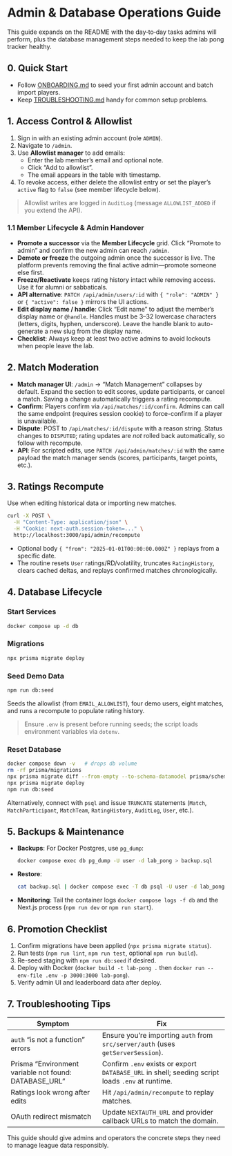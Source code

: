 # Admin & Database Operations Guide

This guide expands on the README with the day‑to‑day tasks admins will perform, plus the database management steps needed to keep the lab pong tracker healthy.

## 0. Quick Start

- Follow [ONBOARDING.md](./ONBOARDING.md) to seed your first admin account and batch import players.
- Keep [TROUBLESHOOTING.md](./TROUBLESHOOTING.md) handy for common setup problems.

## 1. Access Control & Allowlist

1. Sign in with an existing admin account (role `ADMIN`).
2. Navigate to `/admin`.
3. Use **Allowlist manager** to add emails:
   - Enter the lab member’s email and optional note.
   - Click “Add to allowlist”.
   - The email appears in the table with timestamp.
4. To revoke access, either delete the allowlist entry or set the player’s `active` flag to `false` (see member lifecycle below).

> Allowlist writes are logged in `AuditLog` (message `ALLOWLIST_ADDED` if you extend the API).

### 1.1 Member Lifecycle & Admin Handover

- **Promote a successor** via the **Member Lifecycle** grid. Click “Promote to admin” and confirm the new admin can reach `/admin`.
- **Demote or freeze** the outgoing admin once the successor is live. The platform prevents removing the final active admin—promote someone else first.
- **Freeze/Reactivate** keeps rating history intact while removing access. Use it for alumni or sabbaticals.
- **API alternative**: `PATCH /api/admin/users/:id` with `{ "role": "ADMIN" }` or `{ "active": false }` mirrors the UI actions.
- **Edit display name / handle**: Click “Edit name” to adjust the member’s display name or `@handle`. Handles must be 3–32 lowercase characters (letters, digits, hyphen, underscore). Leave the handle blank to auto-generate a new slug from the display name.
- **Checklist**: Always keep at least two active admins to avoid lockouts when people leave the lab.

## 2. Match Moderation

- **Match manager UI**: `/admin` → “Match Management” collapses by default. Expand the section to edit scores, update participants, or cancel a match. Saving a change automatically triggers a rating recompute.
- **Confirm**: Players confirm via `/api/matches/:id/confirm`. Admins can call the same endpoint (requires session cookie) to force-confirm if a player is unavailable.
- **Dispute**: POST to `/api/matches/:id/dispute` with a reason string. Status changes to `DISPUTED`; rating updates are *not* rolled back automatically, so follow with recompute.
- **API**: For scripted edits, use `PATCH /api/admin/matches/:id` with the same payload the match manager sends (scores, participants, target points, etc.).

## 3. Ratings Recompute

Use when editing historical data or importing new matches.

```bash
curl -X POST \
  -H "Content-Type: application/json" \
  -H "Cookie: next-auth.session-token=..." \
  http://localhost:3000/api/admin/recompute
```

- Optional body `{ "from": "2025-01-01T00:00:00.000Z" }` replays from a specific date.
- The routine resets `User` ratings/RD/volatility, truncates `RatingHistory`, clears cached deltas, and replays confirmed matches chronologically.

## 4. Database Lifecycle

### Start Services

```bash
docker compose up -d db
```

### Migrations

```bash
npx prisma migrate deploy
```

### Seed Demo Data

```bash
npm run db:seed
```

Seeds the allowlist (from `EMAIL_ALLOWLIST`), four demo users, eight matches, and runs a recompute to populate rating history.

> Ensure `.env` is present before running seeds; the script loads environment variables via `dotenv`.

### Reset Database

```bash
docker compose down -v   # drops db volume
rm -rf prisma/migrations
npx prisma migrate diff --from-empty --to-schema-datamodel prisma/schema.prisma --script > prisma/migrations/0001_init/migration.sql
npx prisma migrate deploy
npm run db:seed
```

Alternatively, connect with `psql` and issue `TRUNCATE` statements (`Match`, `MatchParticipant`, `MatchTeam`, `RatingHistory`, `AuditLog`, `User`, etc.).

## 5. Backups & Maintenance

- **Backups**: For Docker Postgres, use `pg_dump`:
  ```bash
  docker compose exec db pg_dump -U user -d lab_pong > backup.sql
  ```
- **Restore**:
  ```bash
  cat backup.sql | docker compose exec -T db psql -U user -d lab_pong
  ```
- **Monitoring**: Tail the container logs `docker compose logs -f db` and the Next.js process (`npm run dev` or `npm run start`).

## 6. Promotion Checklist

1. Confirm migrations have been applied (`npx prisma migrate status`).
2. Run tests (`npm run lint`, `npm run test`, optional `npm run build`).
3. Re-seed staging with `npm run db:seed` if desired.
4. Deploy with Docker (`docker build -t lab-pong .` then `docker run --env-file .env -p 3000:3000 lab-pong`).
5. Verify admin UI and leaderboard data after deploy.

## 7. Troubleshooting Tips

| Symptom | Fix |
| ------- | --- |
| `auth` “is not a function” errors | Ensure you’re importing `auth` from `src/server/auth` (uses `getServerSession`). |
| Prisma “Environment variable not found: DATABASE_URL” | Confirm `.env` exists or export `DATABASE_URL` in shell; seeding script loads `.env` at runtime. |
| Ratings look wrong after edits | Hit `/api/admin/recompute` to replay matches. |
| OAuth redirect mismatch | Update `NEXTAUTH_URL` and provider callback URLs to match the domain. |

This guide should give admins and operators the concrete steps they need to manage league data responsibly.
